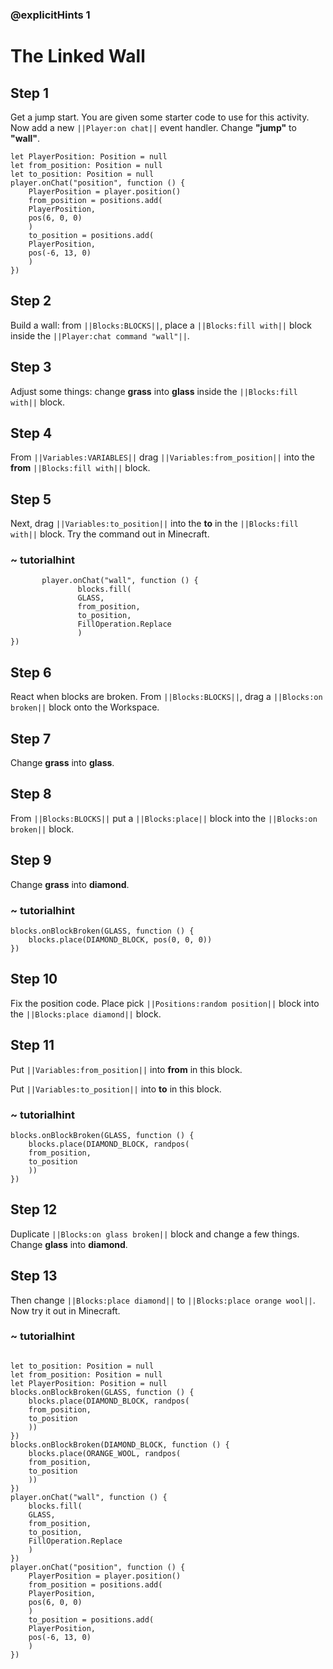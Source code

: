 ### @explicitHints 1

# The Linked Wall

## Step 1
Get a jump start. You are given some starter code to use for this activity. Now add a new ``||Player:on chat||`` event handler. Change **"jump"** to **"wall"**.

```template
let PlayerPosition: Position = null
let from_position: Position = null
let to_position: Position = null
player.onChat("position", function () {
    PlayerPosition = player.position()
    from_position = positions.add(
    PlayerPosition,
    pos(6, 0, 0)
    )
    to_position = positions.add(
    PlayerPosition,
    pos(-6, 13, 0)
    )
})
```

## Step 2
Build a wall: from ``||Blocks:BLOCKS||``, place a ``||Blocks:fill with||`` block inside the ``||Player:chat command "wall"||``.

## Step 3
Adjust some things: change **grass** into **glass** inside the ``||Blocks:fill with||`` block.

## Step 4
From ``||Variables:VARIABLES||`` drag ``||Variables:from_position||`` into the **from**  ``||Blocks:fill with||`` block.

## Step 5
Next, drag ``||Variables:to_position||`` into the **to** in the ``||Blocks:fill with||`` block. Try the command out in Minecraft.

### ~ tutorialhint
 ```blocks
        player.onChat("wall", function () {
                blocks.fill(
                GLASS,
                from_position,
                to_position,
                FillOperation.Replace
                )
})
```

## Step 6
React when blocks are broken. From ``||Blocks:BLOCKS||``, drag a ``||Blocks:on broken||`` block onto the Workspace.

## Step 7
Change **grass** into **glass**.

## Step 8
From ``||Blocks:BLOCKS||`` put a ``||Blocks:place||`` block  into the ``||Blocks:on broken||`` block.

## Step 9
Change **grass** into **diamond**.

### ~ tutorialhint
```blocks
blocks.onBlockBroken(GLASS, function () {
    blocks.place(DIAMOND_BLOCK, pos(0, 0, 0))
})
```
## Step 10
Fix the position code. Place pick ``||Positions:random position||`` block into the ``||Blocks:place diamond||`` block. 

## Step 11
Put ``||Variables:from_position||`` into **from** in this block.

Put ``||Variables:to_position||`` into **to** in this block.  

### ~ tutorialhint
```blocks
blocks.onBlockBroken(GLASS, function () {
    blocks.place(DIAMOND_BLOCK, randpos(
    from_position,
    to_position
    ))
})
```

## Step 12
Duplicate ``||Blocks:on glass broken||`` block and change a few things. Change **glass** into **diamond**.

## Step 13
Then change ``||Blocks:place diamond||`` to ``||Blocks:place orange wool||``. Now try it out in Minecraft. 

### ~ tutorialhint

```blocks

let to_position: Position = null
let from_position: Position = null
let PlayerPosition: Position = null
blocks.onBlockBroken(GLASS, function () {
    blocks.place(DIAMOND_BLOCK, randpos(
    from_position,
    to_position
    ))
})
blocks.onBlockBroken(DIAMOND_BLOCK, function () {
    blocks.place(ORANGE_WOOL, randpos(
    from_position,
    to_position
    ))
})
player.onChat("wall", function () {
    blocks.fill(
    GLASS,
    from_position,
    to_position,
    FillOperation.Replace
    )
})
player.onChat("position", function () {
    PlayerPosition = player.position()
    from_position = positions.add(
    PlayerPosition,
    pos(6, 0, 0)
    )
    to_position = positions.add(
    PlayerPosition,
    pos(-6, 13, 0)
    )
})
```
